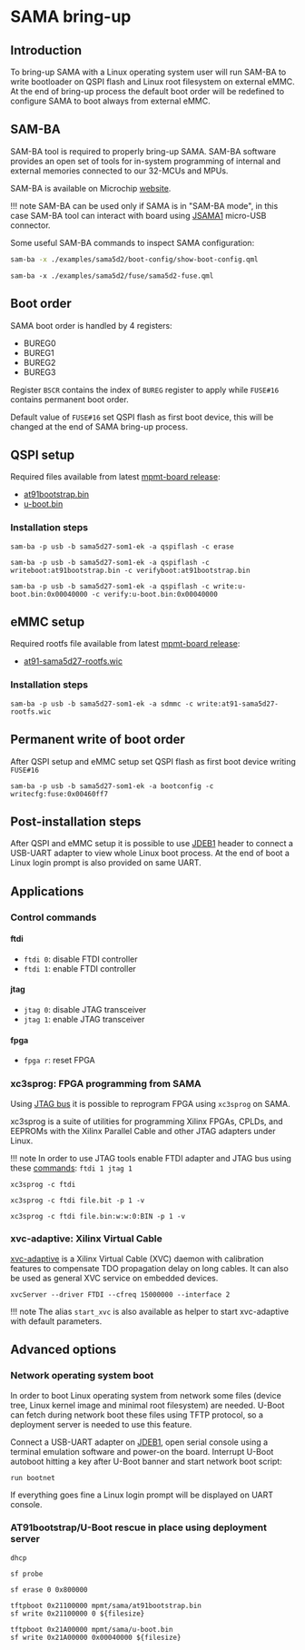 # SAMA bring-up

## Introduction

To bring-up SAMA with a Linux operating system user will run SAM-BA to write bootloader on QSPI flash and Linux root filesystem on external eMMC. At the end of bring-up process the default boot order will be redefined to configure SAMA to boot always from external eMMC.

## SAM-BA

SAM-BA tool is required to properly bring-up SAMA. SAM-BA software provides an open set of tools for in-system programming of internal and external memories connected to our 32-MCUs and MPUs.

SAM-BA is available on Microchip [website](https://www.microchip.com/en-us/development-tool/SAM-BA-In-system-Programmer).

!!! note
    SAM-BA can be used only if SAMA is in "SAM-BA mode", in this case SAM-BA tool can interact with board using [JSAMA1](hardware.md#on-board-connectors) micro-USB connector.

Some useful SAM-BA commands to inspect SAMA configuration:

```bash title="get current boot configuration"
sam-ba -x ./examples/sama5d2/boot-config/show-boot-config.qml
```

```shell title="get current fuses configuration"
sam-ba -x ./examples/sama5d2/fuse/sama5d2-fuse.qml
```

## Boot order

SAMA boot order is handled by 4 registers:

* BUREG0
* BUREG1
* BUREG2
* BUREG3

Register `BSCR` contains the index of `BUREG` register to apply while `FUSE#16` contains permanent boot order.

Default value of `FUSE#16` set QSPI flash as first boot device, this will be changed at the end of SAMA bring-up process.

## QSPI setup

Required files available from latest [mpmt-board release](https://github.com/gtortone/mpmt-board/releases/latest):

* [at91bootstrap.bin](https://github.com/gtortone/mpmt-board/releases/latest/download/at91bootstrap.bin)
* [u-boot.bin](https://github.com/gtortone/mpmt-board/releases/latest/download/at91-sama5d27-u-boot.bin)

### Installation steps

```shell title="erase QSPI flash"
sam-ba -p usb -b sama5d27-som1-ek -a qspiflash -c erase
```

```shell title="write AT91bootstrap"
sam-ba -p usb -b sama5d27-som1-ek -a qspiflash -c writeboot:at91bootstrap.bin -c verifyboot:at91bootstrap.bin
```

```shell title="write U-Boot"
sam-ba -p usb -b sama5d27-som1-ek -a qspiflash -c write:u-boot.bin:0x00040000 -c verify:u-boot.bin:0x00040000
```

## eMMC setup

Required rootfs file available from latest [mpmt-board release](https://github.com/gtortone/mpmt-board/releases/latest):

* [at91-sama5d27-rootfs.wic](https://github.com/gtortone/mpmt-board/releases/latest/download/at91-sama5d27-rootfs.wic)

### Installation steps

```shell title="write Linux root filesystem"
sam-ba -p usb -b sama5d27-som1-ek -a sdmmc -c write:at91-sama5d27-rootfs.wic
```

## Permanent write of boot order

After QSPI setup and eMMC setup set QSPI flash as first boot device writing `FUSE#16`

```shell
sam-ba -p usb -b sama5d27-som1-ek -a bootconfig -c writecfg:fuse:0x00460ff7
```

## Post-installation steps

After QSPI and eMMC setup it is possible to use [JDEB1](hardware.md#on-board-connectors) header to connect a USB-UART adapter to view whole Linux boot process. At the end of boot a Linux login prompt is also provided on same UART.

## Applications

### Control commands

#### ftdi
* `ftdi 0`: disable FTDI controller
* `ftdi 1`: enable FTDI controller

#### jtag
* `jtag 0`: disable JTAG transceiver
* `jtag 1`: enable JTAG transceiver

#### fpga
* `fpga r`: reset FPGA

### xc3sprog: FPGA programming from SAMA

Using [JTAG bus](hardware.md#communication-bus) it is possible to reprogram FPGA using `xc3sprog` on SAMA.

xc3sprog is a suite of utilities for programming Xilinx FPGAs, CPLDs, and EEPROMs with the Xilinx Parallel Cable and other JTAG adapters under Linux.

!!! note
    In order to use JTAG tools enable FTDI adapter and JTAG bus using these [commands](sama-bringup.md#control-commands):
    ```
    ftdi 1
    jtag 1
    ```

```shell title="JTAG boundary scan"
xc3sprog -c ftdi
```

```shell title="program bitstream (.bit)"
xc3sprog -c ftdi file.bit -p 1 -v
```

```shell title="program bitstream (.bin)"
xc3sprog -c ftdi file.bin:w:w:0:BIN -p 1 -v
```

### xvc-adaptive: Xilinx Virtual Cable

[xvc-adaptive](https://github.com/gtortone/xvc-adaptive) is a Xilinx Virtual Cable (XVC) daemon with calibration features to compensate TDO propagation delay on long cables. It can also be used as general XVC service on embedded devices.

```shell title="start XVC server"
xvcServer --driver FTDI --cfreq 15000000 --interface 2
```

!!! note
    The alias `start_xvc` is also available as helper to start xvc-adaptive with default parameters.

## Advanced options

### Network operating system boot

In order to boot Linux operating system from network some files (device tree, Linux kernel image and minimal root filesystem) are needed. U-Boot can fetch during network boot these files using TFTP protocol, so a deployment server is needed to use this feature.

Connect a USB-UART adapter on [JDEB1](hardware.md#on-board-connectors), open serial console using a terminal emulation software and power-on the board. Interrupt U-Boot autoboot hitting a key after U-Boot banner and start network boot script:

```shell
run bootnet
```

If everything goes fine a Linux login prompt will be displayed on UART console.

### AT91bootstrap/U-Boot rescue in place using deployment server

```shell
dhcp

sf probe

sf erase 0 0x800000

tftpboot 0x21100000 mpmt/sama/at91bootstrap.bin
sf write 0x21100000 0 ${filesize}

tftpboot 0x21A00000 mpmt/sama/u-boot.bin
sf write 0x21A00000 0x00040000 ${filesize}
```
